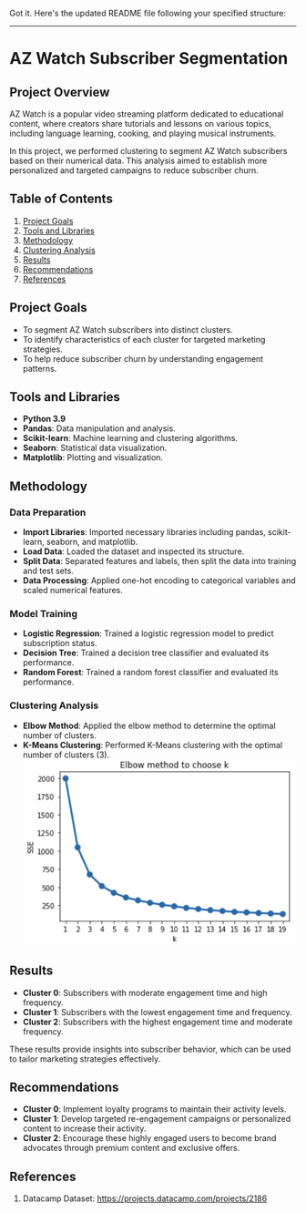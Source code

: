 Got it. Here's the updated README file following your specified structure:

---

# AZ Watch Subscriber Segmentation

## Project Overview

AZ Watch is a popular video streaming platform dedicated to educational content, where creators share tutorials and lessons on various topics, including language learning, cooking, and playing musical instruments.

In this project, we performed clustering to segment AZ Watch subscribers based on their numerical data. This analysis aimed to establish more personalized and targeted campaigns to reduce subscriber churn.

## Table of Contents

1. [Project Goals](#project-goals)
2. [Tools and Libraries](#tools-and-libraries)
3. [Methodology](#methodology)
4. [Clustering Analysis](#clustering-analysis)
5. [Results](#results)
6. [Recommendations](#recommendations)
7. [References](#references)

## Project Goals

- To segment AZ Watch subscribers into distinct clusters.
- To identify characteristics of each cluster for targeted marketing strategies.
- To help reduce subscriber churn by understanding engagement patterns.

## Tools and Libraries

- **Python 3.9**
- **Pandas**: Data manipulation and analysis.
- **Scikit-learn**: Machine learning and clustering algorithms.
- **Seaborn**: Statistical data visualization.
- **Matplotlib**: Plotting and visualization.

## Methodology

### Data Preparation

- **Import Libraries**: Imported necessary libraries including pandas, scikit-learn, seaborn, and matplotlib.
- **Load Data**: Loaded the dataset and inspected its structure.
- **Split Data**: Separated features and labels, then split the data into training and test sets.
- **Data Processing**: Applied one-hot encoding to categorical variables and scaled numerical features.

### Model Training

- **Logistic Regression**: Trained a logistic regression model to predict subscription status.
- **Decision Tree**: Trained a decision tree classifier and evaluated its performance.
- **Random Forest**: Trained a random forest classifier and evaluated its performance.

### Clustering Analysis

- **Elbow Method**: Applied the elbow method to determine the optimal number of clusters.
- **K-Means Clustering**: Performed K-Means clustering with the optimal number of clusters (3).
  ![Elbow Method for K Selection](elbow_chart.png)

## Results

- **Cluster 0**: Subscribers with moderate engagement time and high frequency.
- **Cluster 1**: Subscribers with the lowest engagement time and frequency.
- **Cluster 2**: Subscribers with the highest engagement time and moderate frequency.

These results provide insights into subscriber behavior, which can be used to tailor marketing strategies effectively.

## Recommendations

- **Cluster 0**: Implement loyalty programs to maintain their activity levels.
- **Cluster 1**: Develop targeted re-engagement campaigns or personalized content to increase their activity.
- **Cluster 2**: Encourage these highly engaged users to become brand advocates through premium content and exclusive offers.

## References

1. Datacamp Dataset: https://projects.datacamp.com/projects/2186

